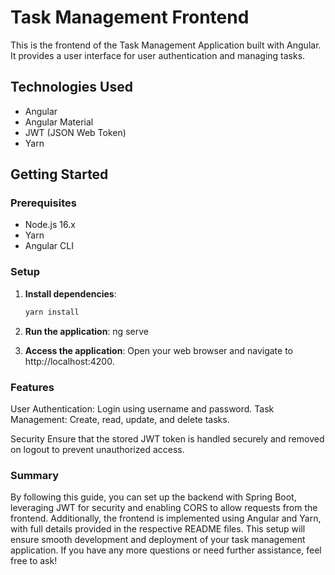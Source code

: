 # Task Management Frontend

This is the frontend of the Task Management Application built with Angular. It provides a user interface for user authentication and managing tasks.

## Technologies Used

- Angular
- Angular Material
- JWT (JSON Web Token)
- Yarn

## Getting Started

### Prerequisites

- Node.js 16.x
- Yarn
- Angular CLI

### Setup

1. **Install dependencies**:
   ```sh
   yarn install

2. **Run the application**:
   ng serve

3. **Access the application**: Open your web browser and navigate to http://localhost:4200.

### Features
User Authentication: Login using username and password.
Task Management: Create, read, update, and delete tasks.

Security
Ensure that the stored JWT token is handled securely and removed on logout to prevent unauthorized access.

### Summary

By following this guide, you can set up the backend with Spring Boot, leveraging JWT for security and enabling CORS to allow requests from the frontend. Additionally, the frontend is implemented using Angular and Yarn, with full details provided in the respective README files. This setup will ensure smooth development and deployment of your task management application. If you have any more questions or need further assistance, feel free to ask!
